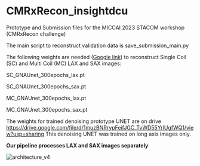 # CMRxRecon_insightdcu
Prototype and Submission files for the MICCAI 2023 STACOM workshop (CMRxRecon challenge)

The main script to reconstruct validation data is save_submission_main.py

The following weights are needed ([Google link](https://drive.google.com/drive/folders/1WnnJEoyEY7-4rcavP4rd02fRPgIJy_1-?usp=drive_link)) to reconstruct Single Coil (SC) and Multi Coil (MC) LAX and SAX images:

SC_GNAUnet_300epochs_lax.pt

SC_GNAUnet_300epochs_sax.pt

MC_GNAUnet_300epochs_lax.pt

MC_GNAUnet_300epochs_sax.pt


The weights for trained denoising prototype UNET are on drive https://drive.google.com/file/d/1muzBNRrypFeifJGC_TvWD55YrlUgfWQ1/view?usp=sharing This denoising UNET was trained on long axis images only.


**Our pipeline processes LAX and SAX images separately**


![architecture_v4](https://github.com/juliadietlmeier/CMRxRecon_insightdcu/assets/79544193/f6f404c8-803c-43eb-b8f1-881389af89f5)
 

